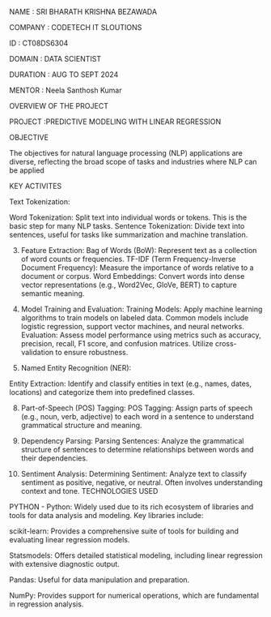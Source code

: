 NAME : SRI BHARATH KRISHNA BEZAWADA

COMPANY : CODETECH IT SLOUTIONS

ID : CT08DS6304

DOMAIN : DATA SCIENTIST

DURATION : AUG TO SEPT 2024

MENTOR : Neela Santhosh Kumar

OVERVIEW OF THE PROJECT

PROJECT :PREDICTIVE MODELING WITH LINEAR REGRESSION

OBJECTIVE

The objectives for natural language processing (NLP) applications are diverse, reflecting the broad scope of tasks and industries where NLP can be applied

KEY ACTIVITES

Text Tokenization:

Word Tokenization: Split text into individual words or tokens. This is the basic step for many NLP tasks.
Sentence Tokenization: Divide text into sentences, useful for tasks like summarization and machine translation.


3. Feature Extraction:
Bag of Words (BoW): Represent text as a collection of word counts or frequencies.
TF-IDF (Term Frequency-Inverse Document Frequency): Measure the importance of words relative to a document or corpus.
Word Embeddings: Convert words into dense vector representations (e.g., Word2Vec, GloVe, BERT) to capture semantic meaning.


5. Model Training and Evaluation:
Training Models: Apply machine learning algorithms to train models on labeled data. Common models include logistic regression, support vector machines, and neural networks.
Evaluation: Assess model performance using metrics such as accuracy, precision, recall, F1 score, and confusion matrices. Utilize cross-validation to ensure robustness.


6. Named Entity Recognition (NER):

Entity Extraction: Identify and classify entities in text (e.g., names, dates, locations) and categorize them into predefined classes.


8. Part-of-Speech (POS) Tagging:
POS Tagging: Assign parts of speech (e.g., noun, verb, adjective) to each word in a sentence to understand grammatical structure and meaning.

10. Dependency Parsing:
Parsing Sentences: Analyze the grammatical structure of sentences to determine relationships between words and their dependencies.

12. Sentiment Analysis:
Determining Sentiment: Analyze text to classify sentiment as positive, negative, or neutral. Often involves understanding context and tone.
TECHNOLOGIES USED

PYTHON - Python: Widely used due to its rich ecosystem of libraries and tools for data analysis and modeling. Key libraries include:

scikit-learn: Provides a comprehensive suite of tools for building and evaluating linear regression models.

Statsmodels: Offers detailed statistical modeling, including linear regression with extensive diagnostic output.

Pandas: Useful for data manipulation and preparation.

NumPy: Provides support for numerical operations, which are fundamental in regression analysis.
